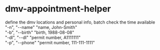 # dmv-appointment-helper
define the dmv locations and personal info, batch check the time available  
"-n", "--name" "name, John-Smith"  
"-b", "--birth" "birth, 1988-08-08"  
"-dl", "--dl" "permit number, A1111111"  
"-p", "--phone" "permit number, 111-111-1111"  
